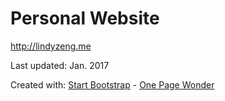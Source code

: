 # Personal Website
http://lindyzeng.me

Last updated: Jan. 2017

Created with: [Start Bootstrap](http://startbootstrap.com/) - [One Page Wonder](http://startbootstrap.com/template-overviews/one-page-wonder/)
